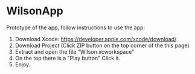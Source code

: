 # WilsonApp

Prototype of the app, follow instructions to use the app:

1. Download Xcode: https://developer.apple.com/xcode/download/
2. Download Project (Click ZIP button on the top corner of the this page)
3. Extract and open the file "Wilson.xcworkspace"
4. On the top there is a "Play button" Click it.
5. Enjoy.